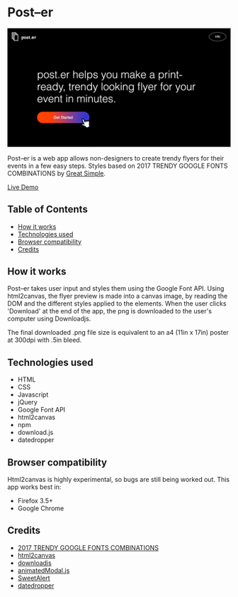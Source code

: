 # Post–er

![Screenshot](screenshots/screenshots.gif)

Post–er is a web app allows non-designers to create trendy flyers for their events in a few easy steps. Styles based on 2017 TRENDY GOOGLE FONTS COMBINATIONS by [Great Simple](http://fonts.greatsimple.io/).

[Live Demo](https://spexbakerx.github.io/post.er/)


## Table of Contents

  - [How it works](#how-it-works)
  - [Technologies used](#technologies-used)
  - [Browser compatibility](#browser-compatibility)
  - [Credits](#credits)


## How it works
Post–er takes user input and styles them using the Google Font API. Using html2canvas, the flyer preview is made into a canvas image, by reading the DOM and the different styles applied to the elements. When the user clicks 'Download' at the end of the app, the png is downloaded to the user's computer using Downloadjs. 

The final downloaded .png file size is equivalent to an a4 (11in x 17in) poster at 300dpi with .5in bleed.


## Technologies used ##

* HTML
* CSS
* Javascript
* jQuery
* Google Font API
* html2canvas
* npm
* download.js
* datedropper


## Browser compatibility ##

Html2canvas is highly experimental, so bugs are still being worked out. This app works best in:

* Firefox 3.5+
* Google Chrome


## Credits
- [2017 TRENDY GOOGLE FONTS COMBINATIONS](http://fonts.greatsimple.io/)
- [html2canvas](https://html2canvas.hertzen.com/)
- [downloadjs](http://danml.com/download.html)
- [animatedModal.js](http://joaopereirawd.github.io/animatedModal.js/)
- [SweetAlert](https://sweetalert.js.org/)
- [datedropper](http://felicegattuso.com/projects/datedropper/)
